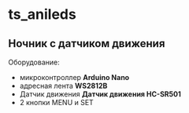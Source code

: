 # ts_anileds

## Ночник с датчиком движения

Оборудование:
- микроконтроллер **Arduino Nano**
- адресная лента **WS2812B**
- Датчик движения **Датчик движения HC-SR501**
- 2 кнопки MENU и SET
  
